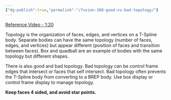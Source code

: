 ```yaml
---
{"dg-publish":true,"permalink":"/fusion-360-good-vs-bad-topology/"}
---
```


[Reference Video - 1:20](https://help.autodesk.com/view/fusion360/ENU/?guid=GUID-CC28C71A-2BF1-43D4-B3A2-3783246DBA10)

Topology is the organization of faces, edges, and vertices on a T-Spline body. Separate bodies can have the same topology (number of faces, edges, and vertices) but appear different (position of faces and transition between faces). Box and quadball are an example of bodies with the same topology but different shapes.

There is also good and bad topology. Bad topology can be control frame edges that intersect or faces that self intersect. Bad topology often prevents the T-Spline body from converting to a BREP body. Use box display or control frame display to manage topology.

**Keep faces 4 sided, and avoid star points.**
